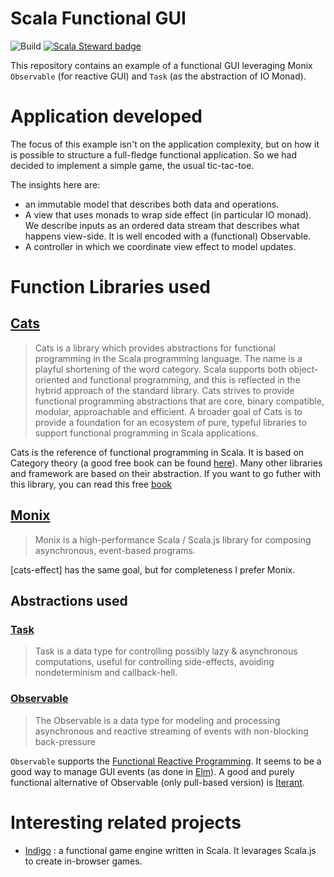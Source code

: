 # Scala Functional GUI 

![Build](https://github.com/cric96/scala-functional-gui/actions/workflows/scala.yml/badge.svg) [![Scala Steward badge](https://img.shields.io/badge/Scala_Steward-helping-blue.svg?style=flat&logo=data:image/png;base64,iVBORw0KGgoAAAANSUhEUgAAAA4AAAAQCAMAAAARSr4IAAAAVFBMVEUAAACHjojlOy5NWlrKzcYRKjGFjIbp293YycuLa3pYY2LSqql4f3pCUFTgSjNodYRmcXUsPD/NTTbjRS+2jomhgnzNc223cGvZS0HaSD0XLjbaSjElhIr+AAAAAXRSTlMAQObYZgAAAHlJREFUCNdNyosOwyAIhWHAQS1Vt7a77/3fcxxdmv0xwmckutAR1nkm4ggbyEcg/wWmlGLDAA3oL50xi6fk5ffZ3E2E3QfZDCcCN2YtbEWZt+Drc6u6rlqv7Uk0LdKqqr5rk2UCRXOk0vmQKGfc94nOJyQjouF9H/wCc9gECEYfONoAAAAASUVORK5CYII=)](https://scala-steward.org)


This repository contains an example of a functional GUI leveraging Monix `Observable` (for reactive GUI) and `Task` (as the abstraction of IO Monad).

# Application developed
The focus of this example isn't on the application complexity, but on how it is possible to structure a full-fledge functional application. So we had decided to implement a simple game, the usual tic-tac-toe.

The insights here are:
- an immutable model that describes both data and operations.
- A view that uses monads to wrap side effect (in particular IO monad). We describe inputs as an ordered data stream that describes what happens view-side. It is well encoded with a (functional) Observable.
- A controller in which we coordinate view effect to model updates.

# Function Libraries used
## [Cats](https://typelevel.org/cats/)
> Cats is a library which provides abstractions for functional programming in the Scala programming language. The name is a playful shortening of the word category.
> Scala supports both object-oriented and functional programming, and this is reflected in the hybrid approach of the standard library. Cats strives to provide functional programming abstractions that are core, binary compatible, modular, approachable and efficient. A broader goal of Cats is to provide a foundation for an ecosystem of pure, typeful libraries to support functional programming in Scala applications.

Cats is the reference of functional programming in Scala. It is based on Category theory (a good free book can be found [here](https://github.com/hmemcpy/milewski-ctfp-pdf)). Many other libraries and framework are based on their abstraction. If you want to go futher with this library, you can read this free [book](https://underscore.io/books/scala-with-cats/)
## [Monix](https://monix.io/)
> Monix is a high-performance Scala / Scala.js library for composing asynchronous, event-based programs.

[cats-effect] has the same goal, but for completeness I prefer Monix.

[//]: # (TODO add more details)

## Abstractions used
### [Task](https://monix.io/docs/current/eval/task.html)
> Task is a data type for controlling possibly lazy & asynchronous computations, useful for controlling side-effects, avoiding nondeterminism and callback-hell.

### [Observable]()
> The Observable is a data type for modeling and processing asynchronous and reactive streaming of events with non-blocking back-pressure
> 
`Observable` supports the [Functional Reactive Programming](http://wiki.haskell.org/Functional_Reactive_Programming). It seems to be a good way to manage GUI events (as done in [Elm](https://elm-lang.org/)).
A good and purely functional alternative of Observable (only pull-based version) is [Iterant](https://monix.io/api/current/monix/tail/Iterant.html).

# Interesting related projects
- [Indigo](https://github.com/PurpleKingdomGames/indigo) : a functional game engine written in Scala. It levarages Scala.js to create in-browser games.
